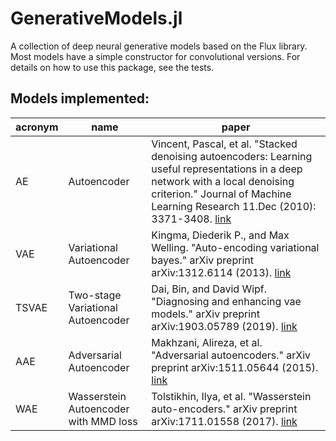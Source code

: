 # GenerativeModels.jl
A collection of deep neural generative models based on the Flux library. Most models have a simple constructor for convolutional versions. For details on how to use this package, see the tests.

## Models implemented:

| acronym | name | paper |
|---------|------|-------|
| AE | Autoencoder | Vincent, Pascal, et al. "Stacked denoising autoencoders: Learning useful representations in a deep network with a local denoising criterion." Journal of Machine Learning Research 11.Dec (2010): 3371-3408. [link](http://www.jmlr.org/papers/volume11/vincent10a/vincent10a.pdf)|
| VAE | Variational Autoencoder | Kingma, Diederik P., and Max Welling. "Auto-encoding variational bayes." arXiv preprint arXiv:1312.6114 (2013). [link](arxiv.org/abs/1312.6114) |
| TSVAE | Two-stage Variational Autoencoder | Dai, Bin, and David Wipf. "Diagnosing and enhancing vae models." arXiv preprint arXiv:1903.05789 (2019). [link](https://arxiv.org/abs/1903.05789) |
| AAE | Adversarial Autoencoder | Makhzani, Alireza, et al. "Adversarial autoencoders." arXiv preprint arXiv:1511.05644 (2015). [link](https://arxiv.org/abs/1511.05644) |
| WAE | Wasserstein Autoencoder with MMD loss | Tolstikhin, Ilya, et al. "Wasserstein auto-encoders." arXiv preprint arXiv:1711.01558 (2017). [link](https://arxiv.org/abs/1711.01558) |
